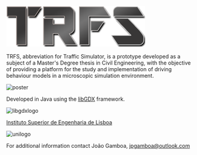 ![logo](core/assets/img/logos/TRFSlogo.png)

TRFS, abbreviation for Traffic Simulator, is a prototype developed as a subject of a Master's Degree thesis in Civil Engineering, with the objective of providing a platform for the study and implementation of driving behaviour models in a microscopic simulation environment.

![poster](https://www.researchgate.net/publication/282734556_TRFSPoster/links/561ab0f508ae044edbb20cf4/images/1.png)


Developed in Java using the [libGDX](https://github.com/libgdx/libgdx) framework.

![libgdxlogo](http://libgdx.badlogicgames.com/img/logo.png)


[Instituto Superior de Engenharia de Lisboa](https://www.isel.pt/)

![unilogo](https://www.isel.pt/media/assets/default/images/logo-isel.png)

For additional information contact João Gamboa, jpgamboa@outlook.com
